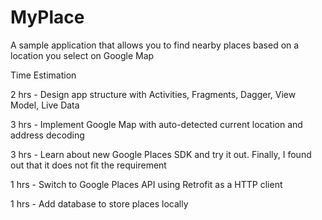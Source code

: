 # MyPlace

A sample application that allows you to find nearby places based on a location you select on Google Map

Time Estimation

2 hrs - Design app structure with Activities, Fragments, Dagger, View Model, Live Data

3 hrs - Implement Google Map with auto-detected current location and address decoding

3 hrs - Learn about new Google Places SDK and try it out. Finally, I found out that it does not fit the requirement

1 hrs - Switch to Google Places API using Retrofit as a HTTP client

1 hrs - Add database to store places locally
